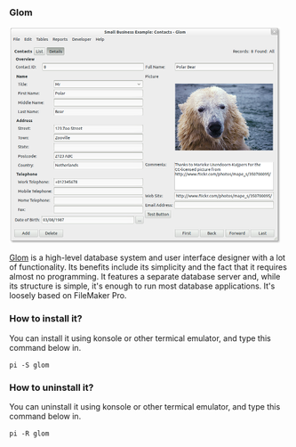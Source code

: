 ### Glom
![Image courtesy of glom official page](/public/Images/glom.png)

[Glom](https://gitlab.gnome.org/GNOME/glom/) is a high-level database system and user interface designer with a lot of functionality. Its benefits include its simplicity and the fact that it requires almost no programming. It features a separate database server and, while its structure is simple, it's enough to run most database applications. It's loosely based on FileMaker Pro. 

### How to install it?
You can install it using konsole or other termical emulator, and type this command below in.
```
pi -S glom
```

### How to uninstall it?
You can uninstall it using konsole or other termical emulator, and type this command below in.
```
pi -R glom
```
